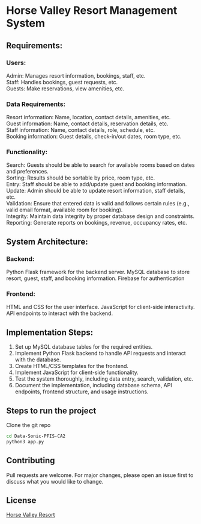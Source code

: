 # Horse Valley Resort Management System

## Requirements:

### Users:

Admin: Manages resort information, bookings, staff, etc.  
Staff: Handles bookings, guest requests, etc.  
Guests: Make reservations, view amenities, etc.  

### Data Requirements:

Resort information: Name, location, contact details, amenities, etc.  
Guest information: Name, contact details, reservation details, etc.  
Staff information: Name, contact details, role, schedule, etc.  
Booking information: Guest details, check-in/out dates, room type, etc.  

### Functionality:

Search: Guests should be able to search for available rooms based on dates and preferences.  
Sorting: Results should be sortable by price, room type, etc.  
Entry: Staff should be able to add/update guest and booking information.  
Update: Admin should be able to update resort information, staff details, etc.  
Validation: Ensure that entered data is valid and follows certain rules (e.g., valid email format, available room for booking).  
Integrity: Maintain data integrity by proper database design and constraints.  
Reporting: Generate reports on bookings, revenue, occupancy rates, etc.  


## System Architecture:

### Backend:

Python Flask framework for the backend server.
MySQL database to store resort, guest, staff, and booking information.
Firebase for authentication

### Frontend:

HTML and CSS for the user interface.
JavaScript for client-side interactivity.
API endpoints to interact with the backend.

## Implementation Steps:
1. Set up MySQL database tables for the required entities.
2. Implement Python Flask backend to handle API requests and interact with the database.
3. Create HTML/CSS templates for the frontend.
4. Implement JavaScript for client-side functionality.
5. Test the system thoroughly, including data entry, search, validation, etc.
6. Document the implementation, including database schema, API endpoints, frontend structure, and usage instructions.


## Steps to run the project

Clone the git repo

```bash
cd Data-Sonic-PFIS-CA2
python3 app.py
```


## Contributing

Pull requests are welcome. For major changes, please open an issue first
to discuss what you would like to change.

## License

[Horse Valley Resort](https://horsevalleyresort.francecentral.cloudapp.azure.com:8080)

